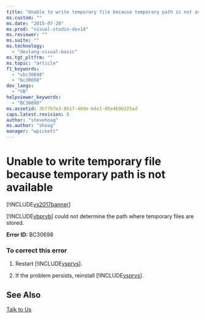 ```yaml
---
title: "Unable to write temporary file because temporary path is not available | Microsoft Docs"
ms.custom: ""
ms.date: "2015-07-20"
ms.prod: "visual-studio-dev14"
ms.reviewer: ""
ms.suite: ""
ms.technology: 
  - "devlang-visual-basic"
ms.tgt_pltfrm: ""
ms.topic: "article"
f1_keywords: 
  - "vbc30698"
  - "bc30698"
dev_langs: 
  - "VB"
helpviewer_keywords: 
  - "BC30698"
ms.assetid: 3b77b7e3-8b17-40de-b4e1-05e4b9b325ad
caps.latest.revision: 8
author: "stevehoag"
ms.author: "shoag"
manager: "wpickett"
---
```

# Unable to write temporary file because temporary path is not available
[!INCLUDE[vs2017banner](../../../includes/vs2017banner.md)]

[!INCLUDE[vbprvb](../../../includes/vbprvb-md.md)] could not determine the path where temporary files are stored.  
  
 **Error ID:** BC30698  
  
### To correct this error  
  
1.  Restart [!INCLUDE[vsprvs](../../../includes/vsprvs-md.md)].  
  
2.  If the problem persists, reinstall [!INCLUDE[vsprvs](../../../includes/vsprvs-md.md)].  
  
## See Also  
 [Talk to Us](/visual-studio/ide/talk-to-us)